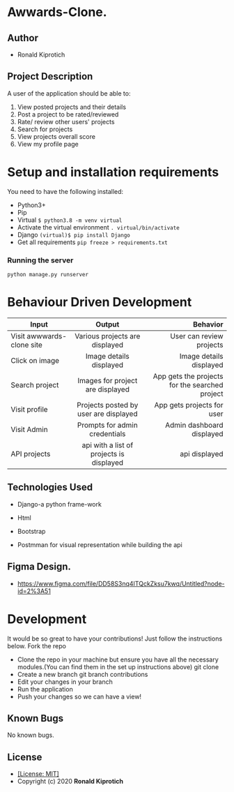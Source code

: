 # Awwards-Clone.


## Author
* Ronald Kiprotich

## Project Description
A user of the application should be able to:

1. View posted projects and their details
2. Post a project to be rated/reviewed
3. Rate/ review other users' projects
4. Search for projects
5. View projects overall score
6. View my profile page

# Setup and installation requirements
You need to have the following installed:
* Python3+
* Pip
* Virtual ```$ python3.8 -m venv virtual```
* Activate the virtual environment ```. virtual/bin/activate```
* Django ```(virtual)$ pip install Django```
* Get all requirements ```pip freeze > requirements.txt```

### Running the server
```python manage.py runserver```

# Behaviour Driven Development

| Input        | Output           | Behavior  |
| ------------- |:-------------:| -----:|
| Visit awwwards-clone site| Various projects are displayed  | User can review projects |
| Click on image| Image details displayed | Image details displayed |
| Search project | Images for project are displayed | App gets the projects for the searched project |
| Visit profile | Projects posted by user are displayed | App gets projects for user |
| Visit Admin | Prompts for admin credentials | Admin dashboard displayed |
| API projects | api with a list of projects is displayed | api displayed |

## Technologies Used
* Django-a python frame-work

* Html
* Bootstrap
* Postmman for visual representation while building the api

## Figma Design.
* https://www.figma.com/file/DD58S3nq4ITQckZksu7kwq/Untitled?node-id=2%3A51

# Development
It would be so great to have your contributions! Just follow the instructions below.
Fork the repo
* Clone the repo in your machine but ensure you have all the necessary modules.(You can find them in the set up instructions above) git clone
* Create a new branch git branch contributions
* Edit your changes in your branch
* Run the application
* Push your changes so we can have a view!

## Known Bugs
No known bugs.

## License
* [[License: MIT]](LICENSE.md)
* Copyright (c) 2020 **Ronald Kiprotich**